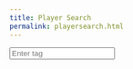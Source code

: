 ```yaml
---
title: Player Search
permalink: playersearch.html
---
```


<html>
<head>
    <title>Input and Save</title>
    <script>
        async function saveInput(event) {
            if (event.keyCode === 13) {  // Check if the Enter key is pressed
                var inputText = document.getElementById("inputField").value;  // Get the input value
                console.log("tag",inputText)
                fetch('https://api.brawlstars.com/v1/players/%239LPU200R', {
                    method: 'GET',
                    mode: 'cors',
                    headers: {
                        'Content-Type': 'application/json',
                        'Authorization': 'Bearer eyJ0eXAiOiJKV1QiLCJhbGciOiJIUzUxMiIsImtpZCI6IjI4YTMxOGY3LTAwMDAtYTFlYi03ZmExLTJjNzQzM2M2Y2NhNSJ9.eyJpc3MiOiJzdXBlcmNlbGwiLCJhdWQiOiJzdXBlcmNlbGw6Z2FtZWFwaSIsImp0aSI6IjdlODUwMWM1LTc0YTItNGU5Mi05ZjNhLTc2ZDg1NGNjOWQzMyIsImlhdCI6MTY4Mzc2MjU3Miwic3ViIjoiZGV2ZWxvcGVyLzM4MjRmMjMxLTg5ZGItOTdjOC01YjgzLTQ3YjRhYWZlNzgzMiIsInNjb3BlcyI6WyJicmF3bHN0YXJzIl0sImxpbWl0cyI6W3sidGllciI6ImRldmVsb3Blci9zaWx2ZXIiLCJ0eXBlIjoidGhyb3R0bGluZyJ9LHsiY2lkcnMiOlsiNTQuODYuNTAuMTM5IiwiNzIuMTk3LjI0Ni4xMDEiLCIxNzIuNTYuMTY5Ljg1Il0sInR5cGUiOiJjbGllbnQifV19.DJ7mHnVINV4-dHe84N_Ac52C-BNHLwiCQBNJ5OS9T0ovKLhZLg2g8iCzaYY812EbHEelYxhSEkpU16RnxR0GXw'
                    }
                })
                .then(response => response.json())
                .then(data => console.log(data))
                .catch(error => console.error(error));
            }
        }
    </script>
</head>
<body>
    <input type="text" id="inputField" onkeypress="saveInput(event)" placeholder="Enter tag">
</body>
</html>

